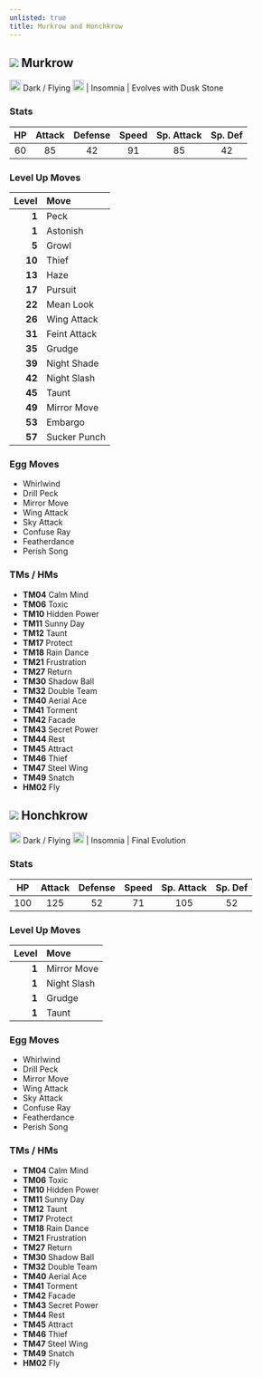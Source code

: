 ```yaml
---
unlisted: true
title: Murkrow and Honchkrow
---
```

## ![](https://serebii.net/emerald/pokemon/198.png) Murkrow
<img src="https://archives.bulbagarden.net/media/upload/thumb/d/d5/Dark_icon_SwSh.png/64px-Dark_icon_SwSh.png" width="20px" height="20px"> Dark / Flying <img src="https://archives.bulbagarden.net/media/upload/thumb/b/b5/Flying_icon_SwSh.png/64px-Flying_icon_SwSh.png" width="20px" height="20px"> | Insomnia | Evolves with Dusk Stone

### Stats

| HP | Attack | Defense | Speed | Sp. Attack | Sp. Def |
|:---:|:---:|:---:|:---:|:---:|:---:|
| 60 | 85 | 42 | 91 | 85 | 42 |

### Level Up Moves

| Level | Move |
|---:|:---|
| **1** | Peck |
| **1** | Astonish |
| **5** | Growl |
| **10** | Thief |
| **13** | Haze |
| **17** | Pursuit |
| **22** | Mean Look |
| **26** | Wing Attack |
| **31** | Feint Attack |
| **35** | Grudge |
| **39** | Night Shade |
| **42** | Night Slash |
| **45** | Taunt |
| **49** | Mirror Move |
| **53** | Embargo |
| **57** | Sucker Punch |

### Egg Moves
 - Whirlwind
 - Drill Peck
 - Mirror Move
 - Wing Attack
 - Sky Attack
 - Confuse Ray
 - Featherdance
 - Perish Song

### TMs / HMs
 - **TM04** Calm Mind
 - **TM06** Toxic
 - **TM10** Hidden Power
 - **TM11** Sunny Day
 - **TM12** Taunt
 - **TM17** Protect
 - **TM18** Rain Dance
 - **TM21** Frustration
 - **TM27** Return
 - **TM30** Shadow Ball
 - **TM32** Double Team
 - **TM40** Aerial Ace
 - **TM41** Torment
 - **TM42** Facade
 - **TM43** Secret Power
 - **TM44** Rest
 - **TM45** Attract
 - **TM46** Thief
 - **TM47** Steel Wing
 - **TM49** Snatch
 - **HM02** Fly

## ![](https://serebii.net/pokearth/sprites/dp/430.png) Honchkrow
<img src="https://archives.bulbagarden.net/media/upload/thumb/d/d5/Dark_icon_SwSh.png/64px-Dark_icon_SwSh.png" width="20px" height="20px"> Dark / Flying <img src="https://archives.bulbagarden.net/media/upload/thumb/b/b5/Flying_icon_SwSh.png/64px-Flying_icon_SwSh.png" width="20px" height="20px"> | Insomnia | Final Evolution

### Stats

| HP | Attack | Defense | Speed | Sp. Attack | Sp. Def |
|:---:|:---:|:---:|:---:|:---:|:---:|
| 100 | 125 | 52 | 71 | 105 | 52 |

### Level Up Moves

| Level | Move |
|---:|:---|
| **1** | Mirror Move |
| **1** | Night Slash |
| **1** | Grudge |
| **1** | Taunt |

### Egg Moves
 - Whirlwind
 - Drill Peck
 - Mirror Move
 - Wing Attack
 - Sky Attack
 - Confuse Ray
 - Featherdance
 - Perish Song

### TMs / HMs
 - **TM04** Calm Mind
 - **TM06** Toxic
 - **TM10** Hidden Power
 - **TM11** Sunny Day
 - **TM12** Taunt
 - **TM17** Protect
 - **TM18** Rain Dance
 - **TM21** Frustration
 - **TM27** Return
 - **TM30** Shadow Ball
 - **TM32** Double Team
 - **TM40** Aerial Ace
 - **TM41** Torment
 - **TM42** Facade
 - **TM43** Secret Power
 - **TM44** Rest
 - **TM45** Attract
 - **TM46** Thief
 - **TM47** Steel Wing
 - **TM49** Snatch
 - **HM02** Fly